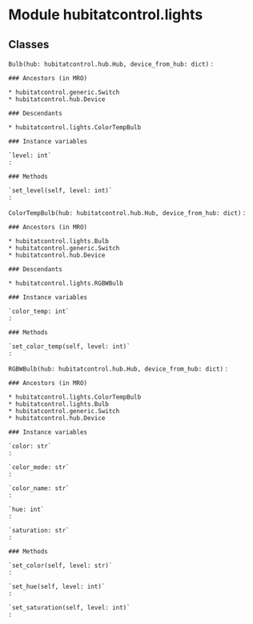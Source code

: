 Module hubitatcontrol.lights
============================

Classes
-------

`Bulb(hub: hubitatcontrol.hub.Hub, device_from_hub: dict)`
:   

    ### Ancestors (in MRO)

    * hubitatcontrol.generic.Switch
    * hubitatcontrol.hub.Device

    ### Descendants

    * hubitatcontrol.lights.ColorTempBulb

    ### Instance variables

    `level: int`
    :

    ### Methods

    `set_level(self, level: int)`
    :

`ColorTempBulb(hub: hubitatcontrol.hub.Hub, device_from_hub: dict)`
:   

    ### Ancestors (in MRO)

    * hubitatcontrol.lights.Bulb
    * hubitatcontrol.generic.Switch
    * hubitatcontrol.hub.Device

    ### Descendants

    * hubitatcontrol.lights.RGBWBulb

    ### Instance variables

    `color_temp: int`
    :

    ### Methods

    `set_color_temp(self, level: int)`
    :

`RGBWBulb(hub: hubitatcontrol.hub.Hub, device_from_hub: dict)`
:   

    ### Ancestors (in MRO)

    * hubitatcontrol.lights.ColorTempBulb
    * hubitatcontrol.lights.Bulb
    * hubitatcontrol.generic.Switch
    * hubitatcontrol.hub.Device

    ### Instance variables

    `color: str`
    :

    `color_mode: str`
    :

    `color_name: str`
    :

    `hue: int`
    :

    `saturation: str`
    :

    ### Methods

    `set_color(self, level: str)`
    :

    `set_hue(self, level: int)`
    :

    `set_saturation(self, level: int)`
    :